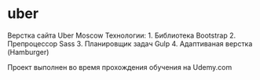 # uber
Верстка сайта Uber Moscow
Технологии:
    1. Библиотека Bootstrap
    2. Препроцессор Sass
    3. Планировщик задач Gulp
    4. Адаптиваная верстка (Hamburger)

Проект выполнен во время прохождения обучения на Udemy.com
